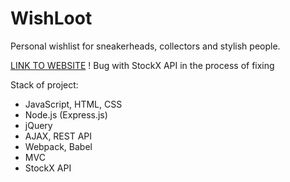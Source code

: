 # WishLoot
Personal wishlist for sneakerheads, collectors and stylish people.

[LINK TO WEBSITE](http://37.77.106.250:3000/) ! Bug with StockX API in the process of fixing

Stack of project:
* JavaScript, HTML, CSS
* Node.js (Express.js)
* jQuery
* AJAX, REST API
* Webpack, Babel
* MVC
* StockX API 

